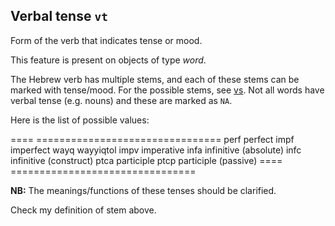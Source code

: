 Verbal tense `vt`
-------------------------------------------------------

Form of the verb that indicates tense or mood.

This feature is present on objects of type *word*.

The Hebrew verb has multiple stems, and each of these stems can be marked with tense/mood.
For the possible stems, see [vs](vs).
Not all words have verbal tense (e.g. nouns) and these are marked as `NA`.

Here is the list of possible values:

====  ================================
perf  perfect
impf  imperfect
wayq  wayyiqtol
impv  imperative
infa  infinitive (absolute)
infc  infinitive (construct)
ptca  participle
ptcp  participle (passive)
====  ================================

**NB:**
The meanings/functions of these tenses should be clarified.

Check my definition of stem above.
